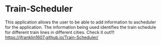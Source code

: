 # Train-Scheduler
This application allows the user to be able to add information to ascheduler for the application. The information being used identifies the train
schedule for different train lines in different cities. Check it out!!! 
https://jfranklin1607.github.io/Train-Scheduler/
